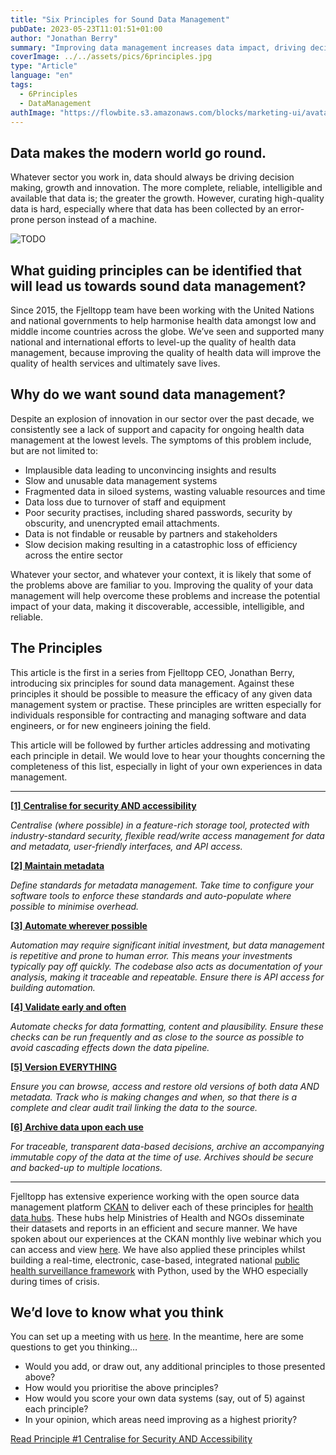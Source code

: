 ```yaml
---
title: "Six Principles for Sound Data Management"
pubDate: 2023-05-23T11:01:51+01:00
author: "Jonathan Berry"
summary: "Improving data management increases data impact, driving decision making, growth and innovation in your sector."
coverImage: ../../assets/pics/6principles.jpg
type: "Article"
language: "en"
tags:
  - 6Principles
  - DataManagement
authImage: "https://flowbite.s3.amazonaws.com/blocks/marketing-ui/avatars/bonnie-green.png"
---
```


## Data makes the modern world go round.

Whatever sector you work in, data should always be driving decision making, growth and innovation. The more complete, reliable, intelligible and available that data is; the greater the growth. However, curating high-quality data is hard, especially where that data has been collected by an error-prone person instead of a machine.

<Image class="w-full md:w-1/3 md:float-right md:ml-5" src="/fjelltopp-astro/src/assets/pics/team-at-who-jordan.jpg" alt="TODO"/>

## What guiding principles can be identified that will lead us towards sound data management?

Since 2015, the Fjelltopp team have been working with the United Nations and national governments to help harmonise health data amongst low and middle income countries across the globe. We’ve seen and supported many national and international efforts to level-up the quality of health data management, because improving the quality of health data will improve the quality of health services and ultimately save lives.

## Why do we want sound data management?

Despite an explosion of innovation in our sector over the past decade, we consistently see a lack of support and capacity for ongoing health data management at the lowest levels. The symptoms of this problem include, but are not limited to:

- Implausible data leading to unconvincing insights and results
- Slow and unusable data management systems
- Fragmented data in siloed systems, wasting valuable resources and time
- Data loss due to turnover of staff and equipment
- Poor security practises, including shared passwords, security by obscurity, and unencrypted email attachments.
- Data is not findable or reusable by partners and stakeholders
- Slow decision making resulting in a catastrophic loss of efficiency across the entire sector

Whatever your sector, and whatever your context, it is likely that some of the problems above are familiar to you. Improving the quality of your data management will help overcome these problems and increase the potential impact of your data, making it discoverable, accessible, intelligible, and reliable.

## The Principles

This article is the first in a series from Fjelltopp CEO, Jonathan Berry, introducing six principles for sound data management. Against these principles it should be possible to measure the efficacy of any given data management system or practise. These principles are written especially for individuals responsible for contracting and managing software and data engineers, or for new engineers joining the field.

This article will be followed by further articles addressing and motivating each principle in detail. We would love to hear your thoughts concerning the completeness of this list, especially in light of your own experiences in data management.

---

[**\[1\]** **Centralise for security AND accessibility**](/data-management-principle-secure-but-accessible-data/)

_Centralise (where possible) in a feature-rich storage tool, protected with industry-standard security, flexible read/write access management for data and metadata, user-friendly interfaces, and API access._

**[\[2\] Maintain metadata](/data-management-principle-maintain-metadata)**

_Define standards for metadata management. Take time to configure your software tools to enforce these standards and auto-populate where possible to minimise overhead._

**[\[3\] **Automate wherever possible**](/data-management-principle-automate-wherever-possible)**

_Automation may require significant initial investment, but data management is repetitive and prone to human error. This means your investments typically pay off quickly. The codebase also acts as documentation of your analysis, making it traceable and repeatable. Ensure there is API access for building automation._

**[\[4\] Validate early and often](/data-management-principle-validate-early--often)**

_Automate checks for data formatting, content and plausibility. Ensure these checks can be run frequently and as close to the source as possible to avoid cascading effects down the data pipeline._

**[\[5\] **Version EVERYTHING**](/data-management-principle-version-everything)**

_Ensure you can browse, access and restore old versions of both data AND metadata. Track who is making changes and when, so that there is a complete and clear audit trail linking the data to the source._

**[\[6\] **Archive data upon each use**](/data-management-principle-archive-data-upon-each-use)**

_For traceable, transparent data-based decisions, archive an accompanying immutable copy of the data at the time of use. Archives should be secure and backed-up to multiple locations._

---

Fjelltopp has extensive experience working with the open source data management platform [CKAN](https://ckan.org/) to deliver each of these principles for [health data hubs](https://datahubs.fjelltopp.org/). These hubs help Ministries of Health and NGOs disseminate their datasets and reports in an efficient and secure manner. We have spoken about our experiences at the CKAN monthly live webinar which you can access and view [here](https://www.youtube.com/watch?v=hpUVpd6DtMo). We have also applied these principles whilst building a real-time, electronic, case-based, integrated national [public health surveillance framework](https://healthsurveillance.fjelltopp.org/) with Python, used by the WHO especially during times of crisis.

## We’d love to know what you think

You can set up a meeting with us [here](https://docs.google.com/forms/d/e/1FAIpQLSdzzKi5MGz4I45KUxFhOfdwXAr9gNzWs5CRi9REblm3LVI0Hg/viewform). In the meantime, here are some questions to get you thinking…

- Would you add, or draw out, any additional principles to those presented above?
- How would you prioritise the above principles?
- How would you score your own data systems (say, out of 5) against each principle?
- In your opinion, which areas need improving as a highest priority?

[Read Principle #1 Centralise for Security AND Accessibility](/secure-but-accessible-data/)
